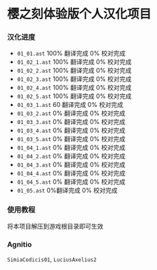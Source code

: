 # 樱之刻体验版个人汉化项目

### 汉化进度

- `01_01.ast` 100% 翻译完成 0% 校对完成
- `01_02_1.ast` 100% 翻译完成 0% 校对完成
- `01_02_2.ast` 100% 翻译完成 0% 校对完成
- `01_02_3.ast` 100% 翻译完成 0% 校对完成
- `01_02_4.ast` 100% 翻译完成 0% 校对完成
- `01_02_5.ast` 100% 翻译完成 0% 校对完成
- `01_03_1.ast` 60 翻译完成 0% 校对完成
- `01_03_2.ast` 0% 翻译完成 0% 校对完成
- `01_03_3.ast` 0% 翻译完成 0% 校对完成
- `01_03_4.ast` 0% 翻译完成 0% 校对完成
- `01_03_5.ast` 0% 翻译完成 0% 校对完成
- `01_04_1.ast` 0% 翻译完成 0% 校对完成
- `01_04_2.ast` 0% 翻译完成 0% 校对完成
- `01_04_3.ast` 0% 翻译完成 0% 校对完成
- `01_04_4.ast` 0% 翻译完成 0% 校对完成
- `01_04_5.ast` 0% 翻译完成 0% 校对完成
- `01_05.ast` 0%翻译完成 0% 校对完成

### 使用教程

将本项目解压到游戏根目录即可生效

### Agnitio

`SimiaCodicis01`, `LuciusAxelius2`
